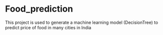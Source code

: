 # Food_prediction
This project is used to generate a machine learning model (DecisionTree) to predict price of food in many cities in India
